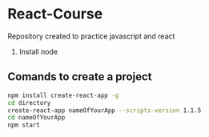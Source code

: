 # React-Course
Repository created to practice javascript and react


1. Install node
## Comands to create a project
```sh
npm install create-react-app -g
cd directory
create-react-app nameOfYourApp --scripts-version 1.1.5
cd nameOfYourApp
npm start
```

